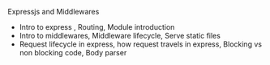 Expressjs and Middlewares

- Intro to express , Routing, Module introduction
- Intro to middlewares, Middleware lifecycle, Serve static files
- Request lifecycle in express, how request travels in express, Blocking vs non blocking code, Body parser